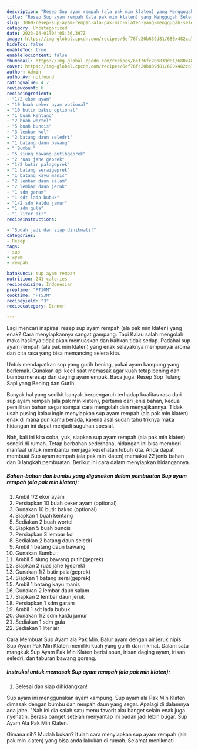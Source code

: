 ```yaml
---
description: "Resep Sup ayam rempah (ala pak min klaten) yang Menggugah Selera, Buat Buka Puasa Lezat Sekali"
title: "Resep Sup ayam rempah (ala pak min klaten) yang Menggugah Selera, Buat Buka Puasa Lezat Sekali"
slug: 3060-resep-sup-ayam-rempah-ala-pak-min-klaten-yang-menggugah-selera-buat-buka-puasa-lezat-sekali
category: Uncategorized
date: 2023-04-01T04:05:36.397Z
image: https://img-global.cpcdn.com/recipes/6ef76fc20b839d81/680x482cq70/sup-ayam-rempah-ala-pak-min-klaten-foto-resep-utama.jpg
hideToc: false
enableToc: true
enableTocContent: false
thumbnail: https://img-global.cpcdn.com/recipes/6ef76fc20b839d81/680x482cq70/sup-ayam-rempah-ala-pak-min-klaten-foto-resep-utama.jpg
cover: https://img-global.cpcdn.com/recipes/6ef76fc20b839d81/680x482cq70/sup-ayam-rempah-ala-pak-min-klaten-foto-resep-utama.jpg
author: Admin
authorAv: notfound
ratingvalue: 4.7
reviewcount: 6
recipeingredient:
- "1/2 ekor ayam"
- "10 buah ceker ayam optional"
- "10 butir bakso optional"
- "1 buah kentang"
- "2 buah wortel"
- "5 buah buncis"
- "3 lembar kol"
- "2 batang daun seledri"
- "1 batang daun bawang"
- " Bumbu "
- "5 siung bawang putihgeprek"
- "2 ruas jahe geprek"
- "1/2 butir palageprek"
- "1 batang seraigeprek"
- "1 batang kayu manis"
- "2 lembar daun salam"
- "2 lembar daun jeruk"
- "1 sdm garam"
- "1 sdt lada bubuk"
- "1/2 sdm kaldu jamur"
- "1 sdm gula"
- "1 liter air"
recipeinstructions:

- "Sudah jadi dan siap dinikmati!"
categories:
- Resep
tags:
- sup
- ayam
- rempah

katakunci: sup ayam rempah 
nutrition: 241 calories
recipecuisine: Indonesian
preptime: "PT10M"
cooktime: "PT53M"
recipeyield: "3"
recipecategory: Dinner

---
```



Lagi mencari inspirasi resep sup ayam rempah (ala pak min klaten) yang enak? Cara menyiapkannya sangat gampang. Tapi Kalau salah mengolah maka hasilnya tidak akan memuaskan dan bahkan tidak sedap. Padahal sup ayam rempah (ala pak min klaten) yang enak selayaknya mempunyai aroma dan cita rasa yang bisa memancing selera kita.


Untuk mendapatkan sop yang gurih bening, pakai ayam kampung yang berlemak. Gunakan api kecil saat memasak agar kuah tetap bening dan bumbu meresap dan daging ayam empuk. Baca juga: Resep Sop Tulang Sapi yang Bening dan Gurih.

Banyak hal yang sedikit banyak berpengaruh terhadap kualitas rasa dari sup ayam rempah (ala pak min klaten), pertama dari jenis bahan, kedua pemilihan bahan segar sampai cara mengolah dan menyajikannya. Tidak usah pusing kalau ingin menyiapkan sup ayam rempah (ala pak min klaten) enak di mana pun kamu berada, karena asal sudah tahu triknya maka hidangan ini dapat menjadi suguhan spesial.


Nah, kali ini kita coba, yuk, siapkan sup ayam rempah (ala pak min klaten) sendiri di rumah. Tetap berbahan sederhana, hidangan ini bisa memberi manfaat untuk membantu menjaga kesehatan tubuh kita. Anda dapat membuat Sup ayam rempah (ala pak min klaten) memakai 22 jenis bahan dan 0 langkah pembuatan. Berikut ini cara dalam menyiapkan hidangannya.

<!--inarticleads1-->

##### Bahan-bahan dan bumbu yang digunakan dalam pembuatan Sup ayam rempah (ala pak min klaten):

1. Ambil 1/2 ekor ayam
1. Persiapkan 10 buah ceker ayam (optional)
1. Gunakan 10 butir bakso (optional)
1. Siapkan 1 buah kentang
1. Sediakan 2 buah wortel
1. Siapkan 5 buah buncis
1. Persiapkan 3 lembar kol
1. Sediakan 2 batang daun seledri
1. Ambil 1 batang daun bawang
1. Gunakan  Bumbu :
1. Ambil 5 siung bawang putih(geprek)
1. Siapkan 2 ruas jahe (geprek)
1. Gunakan 1/2 butir pala(geprek)
1. Siapkan 1 batang serai(geprek)
1. Ambil 1 batang kayu manis
1. Gunakan 2 lembar daun salam
1. Siapkan 2 lembar daun jeruk
1. Persiapkan 1 sdm garam
1. Ambil 1 sdt lada bubuk
1. Gunakan 1/2 sdm kaldu jamur
1. Sediakan 1 sdm gula
1. Sediakan 1 liter air


Cara Membuat Sup Ayam ala Pak Min. Balur ayam dengan air jeruk nipis. Sup Ayam Pak Min Klaten memiliki kuah yang gurih dan nikmat. Dalam satu mangkuk Sup Ayam Pak Min Klaten berisi soun, irisan daging ayam, irisan seledri, dan taburan bawang goreng. 

<!--inarticleads2-->

##### Instruksi untuk memasak Sup ayam rempah (ala pak min klaten):


1. Selesai dan siap dihidangkan!

Sup ayam ini menggunakan ayam kampung. Sup ayam ala Pak Min Klaten dimasak dengan bumbu dan rempah daun yang segar. Apalagi di dalamnya ada jahe. &#34;Nah ini dia salah satu menu favorit aku banget selain enak juga nyehatin. Berasa banget setelah menyantap ini badan jadi lebih bugar. Sup Ayam Ala Pak Min Klaten. 

Gimana nih? Mudah bukan? Itulah cara menyiapkan sup ayam rempah (ala pak min klaten) yang bisa anda lakukan di rumah. Selamat menikmati
